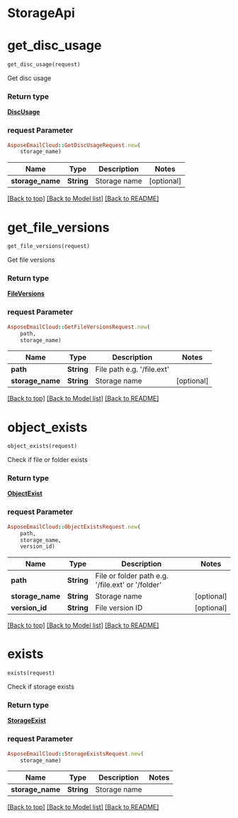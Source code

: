 # StorageApi

            
<a name="get_disc_usage"></a>
# get_disc_usage

```ruby
get_disc_usage(request)
```

Get disc usage

### Return type

[**DiscUsage**](DiscUsage.md)

### request Parameter
```ruby
AsposeEmailCloud::GetDiscUsageRequest.new(
    storage_name)
```

Name | Type | Description  | Notes
------------- | ------------- | ------------- | -------------
 **storage_name** | **String** | Storage name | [optional] 

[[Back to top]](#) [[Back to Model list]](Models.md) [[Back to README]](README.md)
            
<a name="get_file_versions"></a>
# get_file_versions

```ruby
get_file_versions(request)
```

Get file versions

### Return type

[**FileVersions**](FileVersions.md)

### request Parameter
```ruby
AsposeEmailCloud::GetFileVersionsRequest.new(
    path,
    storage_name)
```

Name | Type | Description  | Notes
------------- | ------------- | ------------- | -------------
 **path** | **String** | File path e.g. &#39;/file.ext&#39; | 
 **storage_name** | **String** | Storage name | [optional] 

[[Back to top]](#) [[Back to Model list]](Models.md) [[Back to README]](README.md)
            
<a name="object_exists"></a>
# object_exists

```ruby
object_exists(request)
```

Check if file or folder exists

### Return type

[**ObjectExist**](ObjectExist.md)

### request Parameter
```ruby
AsposeEmailCloud::ObjectExistsRequest.new(
    path,
    storage_name,
    version_id)
```

Name | Type | Description  | Notes
------------- | ------------- | ------------- | -------------
 **path** | **String** | File or folder path e.g. &#39;/file.ext&#39; or &#39;/folder&#39; | 
 **storage_name** | **String** | Storage name | [optional] 
 **version_id** | **String** | File version ID | [optional] 

[[Back to top]](#) [[Back to Model list]](Models.md) [[Back to README]](README.md)
            
<a name="exists"></a>
# exists

```ruby
exists(request)
```

Check if storage exists

### Return type

[**StorageExist**](StorageExist.md)

### request Parameter
```ruby
AsposeEmailCloud::StorageExistsRequest.new(
    storage_name)
```

Name | Type | Description  | Notes
------------- | ------------- | ------------- | -------------
 **storage_name** | **String** | Storage name | 

[[Back to top]](#) [[Back to Model list]](Models.md) [[Back to README]](README.md)

